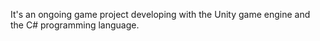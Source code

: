 It's an ongoing game project developing with the Unity game engine and the C# programming language.
